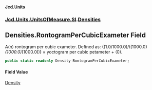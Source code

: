 #### [Jcd.Units](index.md 'index')
### [Jcd.Units.UnitsOfMeasure.SI](Jcd.Units.UnitsOfMeasure.SI.md 'Jcd.Units.UnitsOfMeasure.SI').[Densities](Densities.md 'Jcd.Units.UnitsOfMeasure.SI.Densities')

## Densities.RontogramPerCubicExameter Field

A(n) rontogram per cubic exameter. Defined as: ((1.0/1000.0)/((1000.0)*(1000.0)*(1000.0))) × yoctogram per cubic petameter + (0).

```csharp
public static readonly Density RontogramPerCubicExameter;
```

#### Field Value
[Density](Density.md 'Jcd.Units.UnitTypes.Density')